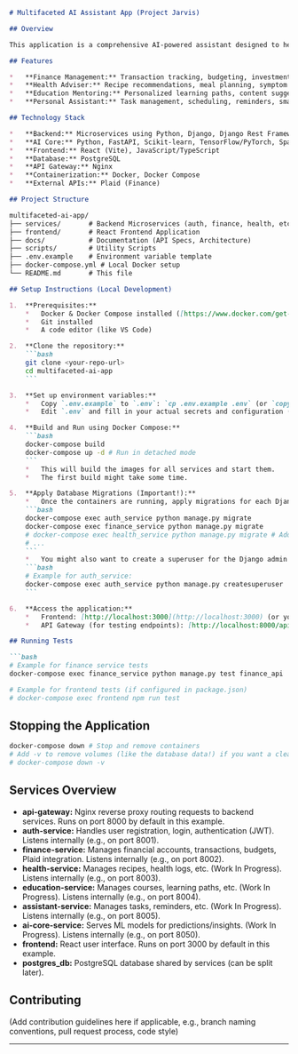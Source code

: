 ```markdown
# Multifaceted AI Assistant App (Project Jarvis)

## Overview

This application is a comprehensive AI-powered assistant designed to help users manage various aspects of their lives, including finance, health,  education, and personal tasks. It aims to provide a seamless, integrated experience leveraging AI for personalized insights and automation.

## Features

*   **Finance Management:** Transaction tracking, budgeting, investment advice (via Plaid integration & AI insights).
*   **Health Adviser:** Recipe recommendations, meal planning, symptom checking, fitness tracking (integrations planned).
*   **Education Mentoring:** Personalized learning paths, content suggestions, progress tracking (future scope).
*   **Personal Assistant:** Task management, scheduling, reminders, smart home integration (future scope).

## Technology Stack

*   **Backend:** Microservices using Python, Django, Django Rest Framework
*   **AI Core:** Python, FastAPI, Scikit-learn, TensorFlow/PyTorch, SpaCy (planned)
*   **Frontend:** React (Vite), JavaScript/TypeScript
*   **Database:** PostgreSQL
*   **API Gateway:** Nginx
*   **Containerization:** Docker, Docker Compose
*   **External APIs:** Plaid (Finance)

## Project Structure

multifaceted-ai-app/
├── services/       # Backend Microservices (auth, finance, health, etc.)
├── frontend/       # React Frontend Application
├── docs/           # Documentation (API Specs, Architecture)
├── scripts/        # Utility Scripts
├── .env.example    # Environment variable template
├── docker-compose.yml # Local Docker setup
└── README.md       # This file

## Setup Instructions (Local Development)

1.  **Prerequisites:**
    *   Docker & Docker Compose installed ([https://www.docker.com/get-started](https://www.docker.com/get-started))
    *   Git installed
    *   A code editor (like VS Code)

2.  **Clone the repository:**
    ```bash
    git clone <your-repo-url>
    cd multifaceted-ai-app
    ```

3.  **Set up environment variables:**
    *   Copy `.env.example` to `.env`: `cp .env.example .env` (or `copy .env.example .env` on Windows)
    *   Edit `.env` and fill in your actual secrets and configuration (Database credentials, Django secret key, Plaid API keys for sandbox, etc.).

4.  **Build and Run using Docker Compose:**
    ```bash
    docker-compose build
    docker-compose up -d # Run in detached mode
    ```
    *   This will build the images for all services and start them.
    *   The first build might take some time.

5.  **Apply Database Migrations (Important!):**
    *   Once the containers are running, apply migrations for each Django service:
    ```bash
    docker-compose exec auth_service python manage.py migrate
    docker-compose exec finance_service python manage.py migrate
    # docker-compose exec health_service python manage.py migrate # Add for other services
    # ...
    ```
    *   You might also want to create a superuser for the Django admin (if you configure admin access for a service):
    ```bash
    # Example for auth_service:
    docker-compose exec auth_service python manage.py createsuperuser
    ```

6.  **Access the application:**
    *   Frontend: [http://localhost:3000](http://localhost:3000) (or your configured frontend port)
    *   API Gateway (for testing endpoints): [http://localhost:8000/api/](http://localhost:8000/api/) (or your configured gateway port)

## Running Tests

```bash
# Example for finance service tests
docker-compose exec finance_service python manage.py test finance_api

# Example for frontend tests (if configured in package.json)
# docker-compose exec frontend npm run test
```

## Stopping the Application

```bash
docker-compose down # Stop and remove containers
# Add -v to remove volumes (like the database data!) if you want a clean restart:
# docker-compose down -v
```

## Services Overview

*   **api-gateway:** Nginx reverse proxy routing requests to backend services. Runs on port 8000 by default in this example.
*   **auth-service:** Handles user registration, login, authentication (JWT). Listens internally (e.g., on port 8001).
*   **finance-service:** Manages financial accounts, transactions, budgets, Plaid integration. Listens internally (e.g., on port 8002).
*   **health-service:** Manages recipes, health logs, etc. (Work In Progress). Listens internally (e.g., on port 8003).
*   **education-service:** Manages courses, learning paths, etc. (Work In Progress). Listens internally (e.g., on port 8004).
*   **assistant-service:** Manages tasks, reminders, etc. (Work In Progress). Listens internally (e.g., on port 8005).
*   **ai-core-service:** Serves ML models for predictions/insights. (Work In Progress). Listens internally (e.g., on port 8050).
*   **frontend:** React user interface. Runs on port 3000 by default in this example.
*   **postgres_db:** PostgreSQL database shared by services (can be split later).

## Contributing

(Add contribution guidelines here if applicable, e.g., branch naming conventions, pull request process, code style)

---
```
